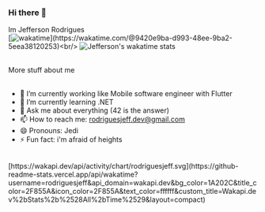 ### Hi there 👋
Im Jefferson Rodrigues 
<br/>
[![wakatime]([https://wakatime.com/badge/user/9420e9ba-d993-48ee-9ba2-5eea38120253.svg](https://img.shields.io/endpoint?url=https://wakapi.dev/api/compat/shields/v1/rodriguesjeff/interval:all_time&label=All%20time&color=blue))](https://wakatime.com/@9420e9ba-d993-48ee-9ba2-5eea38120253)<br/>
![Jefferson's wakatime stats](https://wakapi.dev/api/activity/chart/rodriguesjeff.svg)

<br>
<summary>
	More stuff about me
</summary>

<br/>

- 🔭 I’m currently working like Mobile software engineer with Flutter
- 🌱 I’m currently learning .NET
- 💬 Ask me about everything (42 is the answer)
- 📫 How to reach me: rodriguesjeff.dev@gmail.com
- 😄 Pronouns: Jedi
- ⚡ Fun fact: i'm afraid of heights
  
<br />
[https://wakapi.dev/api/activity/chart/rodriguesjeff.svg](https://github-readme-stats.vercel.app/api/wakatime?username=rodriguesjeff&api_domain=wakapi.dev&bg_color=1A202C&title_color=2F855A&icon_color=2F855A&text_color=ffffff&custom_title=Wakapi.dev%2bStats%2b%2528All%2bTime%2529&layout=compact)
<br />
